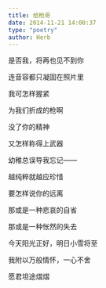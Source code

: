 ```yaml
---  
title: 给枪哥  
date: 2014-11-21 14:00:37  
type: "poetry"  
author: Herb  
---  
```


是否我，将再也见不到你  

连音容都只凝固在照片里  

我可怎样握紧  

为我们折成的枪啊  

没了你的精神  

又怎样称得上武器  

幼稚总误导我忘记——  

越纯粹就越应珍惜  

要怎样说你的远离  

那或是一种悲哀的自省  

那或是一种怅然的失去  

今天阳光正好，明日小雪将至  

我附以万般情怀，一心不舍  

愿君坦途熠熠
